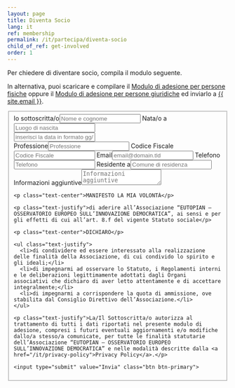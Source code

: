 ```yaml
---
layout: page
title: Diventa Socio
lang: it
ref: membership
permalink: /it/partecipa/diventa-socio
child_of_ref: get-involved
order: 1
---
```


Per chiedere di diventare socio, compila il modulo seguente.

In alternativa, puoi scaricare e compilare il [Modulo di adesione per persone fisiche](/assets/docs/eutopian-adesione-persone-fisiche.docx) oppure il [Modulo di adesione per persone giuridiche](/assets/docs/eutopian-adesione-persone-giuridiche.docx) ed inviarlo a <a href="mailto:{{ site.email }}">{{ site.email }}</a>.

<form id="fs-frm" name="registration-form" accept-charset="utf-8" action="https://formspree.io/{{ site.email }}" method="post">
  <fieldset id="fs-frm-inputs">
    <label for="full-name">Io sottoscritta/o</label><input type="text" name="full-name" id="full-name" placeholder="Nome e cognome" required>
    <label for="birth-place">Nata/o a</label><input type="text" name="birth-place" id="birth-place" placeholder="Luogo di nascita" required>
    <div class="it-datepicker-wrapper">
        <input class="form-control it-date-datepicker" id="birth-date" type="text" placeholder="inserisci la data in formato gg/mm/aaaa">
    </div>
    <label for="profession">Professione</label><input type="text" name="profession" id="profession" placeholder="Professione" required>
    <label for="fiscal-code">Codice Fiscale</label><input type="text" name="fiscal-code" id="fiscal-code" placeholder="Codice Fiscale" required>
    <label for="email-address">Email</label><input type="email" name="_replyto" id="email-address" placeholder="email@domain.tld" required>
    <label for="phone-number">Telefono</label><input type="text" name="phone-number" id="phone-number" placeholder="Telefono" required>
    <label for="city">Residente a</label><input type="text" name="city" id="city" placeholder="Comune di residenza" required>
    <label for="note">Informazioni aggiuntive</label><textarea rows="2" name="note" id="note" placeholder="Informazioni aggiuntive"></textarea>
    <input type="hidden" name="_language" value="{{ page.lang }}" />
    <input type="hidden" name="_subject" id="email-subject" value="Registration Form Submission">

    <p class="text-center">MANIFESTO LA MIA VOLONTÀ</p>

    <p class="text-justify">di aderire all’Associazione “EUTOPIAN – OSSERVATORIO EUROPEO SULL’INNOVAZIONE DEMOCRATICA”, ai sensi e per gli effetti di cui all’art. 8.f del vigente Statuto sociale</p>

    <p class="text-center">DICHIARO</p>

    <ul class="text-justify">
      <li>di condividere ed essere interessato alla realizzazione delle finalità della Associazione, di cui condivido lo spirito e gli ideali;</li>
      <li>di impegnarmi ad osservare lo Statuto, i Regolamenti interni e le deliberazioni legittimamente adottati dagli Organi associativi che dichiaro di aver letto attentamente e di accettare integralmente;</li>
      <li>di impegnarmi a corrispondere la quota di ammissione, ove stabilita dal Consiglio Direttivo dell’Associazione.</li>
    </ul>

    <p class="text-justify">La/Il Sottoscritta/o autorizza al trattamento di tutti i dati riportati nel presente modulo di adesione, compresi i futuri eventuali aggiornamenti e/o modifiche dallo/a stesso/a comunicate, per tutte le finalità statutarie dell’Associazione “EUTOPIAN – OSSERVATORIO EUROPEO SULL’INNOVAZIONE DEMOCRATICA” e nelle modalità descritte dalla <a href="/it/privacy-policy">Privacy Policy</a>.</p>

    <input type="submit" value="Invia" class="btn btn-primary">
  </fieldset>
</form>
